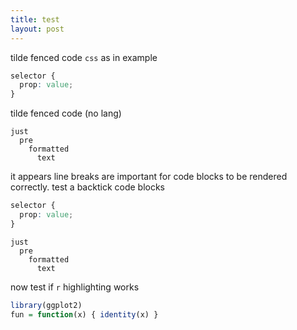```yaml
---
title: test
layout: post
---
```


tilde fenced code `css` as in example

~~~ css
selector {
  prop: value;
}
~~~

tilde fenced code (no lang)

~~~
just
  pre
    formatted
      text
~~~

it appears line breaks are important for code blocks to be rendered correctly.
test a backtick code blocks

```css
selector {
  prop: value;
}
```

```
just
  pre
    formatted
      text
```

now test if `r` highlighting works

```r
library(ggplot2)
fun = function(x) { identity(x) }
```
